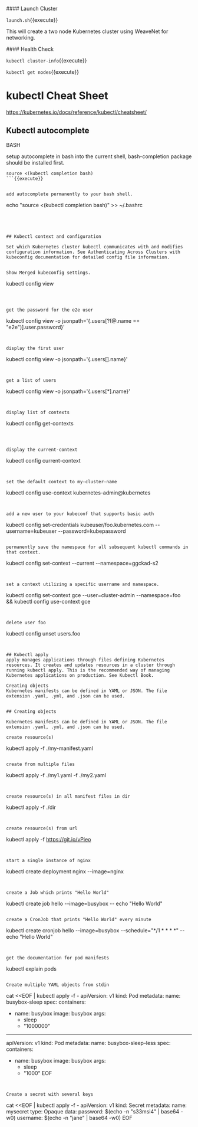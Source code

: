#### Launch Cluster

`launch.sh`{{execute}}

This will create a two node Kubernetes cluster using WeaveNet for networking.

#### Health Check

`
kubectl cluster-info
`{{execute}}

`
kubectl get nodes
`{{execute}}



# kubectl Cheat Sheet


https://kubernetes.io/docs/reference/kubectl/cheatsheet/


##  Kubectl autocomplete
BASH

setup autocomplete in bash into the current shell, bash-completion package should be installed first.
```
source <(kubectl completion bash) 
```{{execute}}


add autocomplete permanently to your bash shell.
```
echo "source <(kubectl completion bash)" >> ~/.bashrc 
```{{execute}}




## Kubectl context and configuration

Set which Kubernetes cluster kubectl communicates with and modifies configuration information. See Authenticating Across Clusters with kubeconfig documentation for detailed config file information.


Show Merged kubeconfig settings.
```
kubectl config view
```{{execute}}



get the password for the e2e user
```
kubectl config view -o jsonpath='{.users[?(@.name == "e2e")].user.password}'
```{{execute}}


display the first user
```
kubectl config view -o jsonpath='{.users[].name}'
```{{execute}}


get a list of users
```
kubectl config view -o jsonpath='{.users[*].name}'
```{{execute}}


display list of contexts 
```
kubectl config get-contexts                        
```{{execute}}



display the current-context
```
kubectl config current-context                      
```{{execute}}


set the default context to my-cluster-name
```
kubectl config use-context kubernetes-admin@kubernetes     
```{{execute}}


add a new user to your kubeconf that supports basic auth
```
kubectl config set-credentials kubeuser/foo.kubernetes.com --username=kubeuser --password=kubepassword
```{{execute}}

permanently save the namespace for all subsequent kubectl commands in that context.
```
kubectl config set-context --current --namespace=ggckad-s2
```{{execute}}


set a context utilizing a specific username and namespace.
```
kubectl config set-context gce --user=cluster-admin --namespace=foo \
  && kubectl config use-context gce
```{{execute}}


delete user foo
```
kubectl config unset users.foo                      
```{{execute}}


## Kubectl apply
apply manages applications through files defining Kubernetes resources. It creates and updates resources in a cluster through running kubectl apply. This is the recommended way of managing Kubernetes applications on production. See Kubectl Book.

Creating objects
Kubernetes manifests can be defined in YAML or JSON. The file extension .yaml, .yml, and .json can be used.


## Creating objects 

Kubernetes manifests can be defined in YAML or JSON. The file extension .yaml, .yml, and .json can be used.

create resource(s)

```
kubectl apply -f ./my-manifest.yaml
```{{execute}}

create from multiple files
```
kubectl apply -f ./my1.yaml -f ./my2.yaml
```{{execute}}


create resource(s) in all manifest files in dir
```
kubectl apply -f ./dir
```{{execute}}


create resource(s) from url
```
kubectl apply -f https://git.io/vPieo
```{{execute}}


start a single instance of nginx
```
kubectl create deployment nginx --image=nginx
```{{execute}}


create a Job which prints "Hello World"
```
kubectl create job hello --image=busybox -- echo "Hello World" 
```{{execute}}

create a CronJob that prints "Hello World" every minute
```
kubectl create cronjob hello --image=busybox   --schedule="*/1 * * * *" -- echo "Hello World"    
```{{execute}}


get the documentation for pod manifests
```
kubectl explain pods
```{{execute}}

Create multiple YAML objects from stdin
```
cat <<EOF | kubectl apply -f -
apiVersion: v1
kind: Pod
metadata:
  name: busybox-sleep
spec:
  containers:
  - name: busybox
    image: busybox
    args:
    - sleep
    - "1000000"
---
apiVersion: v1
kind: Pod
metadata:
  name: busybox-sleep-less
spec:
  containers:
  - name: busybox
    image: busybox
    args:
    - sleep
    - "1000"
EOF
```{{execute}}


Create a secret with several keys
```
cat <<EOF | kubectl apply -f -
apiVersion: v1
kind: Secret
metadata:
  name: mysecret
type: Opaque
data:
  password: $(echo -n "s33msi4" | base64 -w0)
  username: $(echo -n "jane" | base64 -w0)
EOF
```{{execute}}
